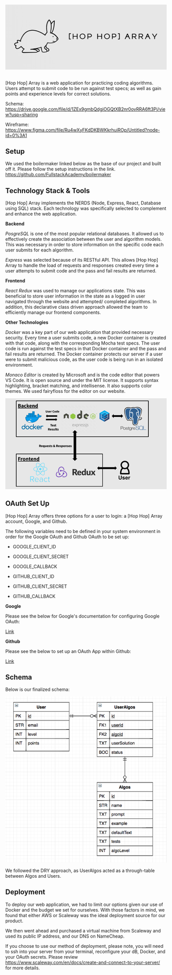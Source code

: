 ![Screenshot](logo.png)

##

[Hop Hop] Array is a web application for practicing coding algorithms. Users attempt to submit code to be run against test specs; as well as gain points and experience levels for correct solutions.

Schema:
https://drive.google.com/file/d/1ZEx9gmbQdgiOGQtXB2nr0ovRRA6ft3Pj/view?usp=sharing

Wireframe:
https://www.figma.com/file/Ru4wXyFKdDKBWKkrhuiROp/Untitled?node-id=0%3A1

## Setup

We used the boilermaker linked below as the base of our project and built off it. Please follow the setup instructions in the link.
https://github.com/FullstackAcademy/boilermaker

## Technology Stack & Tools

[Hop Hop] Array implements the NERDS (Node, Express, React, Database using SQL) stack. Each technology was specifically selected to complement and enhance the web application.

**Backend**

_PosgreSQL_ is one of the most popular relational databases. It allowed us to effectively create the association between the user and algorithm models. This was necessary in order to store information on the specific code each user submits for each algorithm.

_Express_ was selected because of its RESTful API. This allows [Hop Hop] Array to handle the load of requests and responses created every time a user attempts to submit code and the pass and fail results are returned.

**Frontend**

_React Redux_ was used to manage our applications state. This was beneficial to store user information in the state as a logged in user navigated through the website and attempted/ completed algorithms. In addition, this declarative class driven approach allowed the team to efficiently manage our frontend components.

**Other Technologies**

_Docker_ was a key part of our web application that provided necessary security. Every time a user submits code, a new Docker container is created with that code, along with the corresponding Mocha test specs. The user code is run against the test specs in that Docker container and the pass and fail results are returned. The Docker container protects our server if a user were to submit malicious code, as the user code is being run in an isolated environment.

_Monaco Editor_ is created by Microsoft and is the code editor that powers VS Code. It is open source and under the MIT license. It supports syntax highlighting, bracket matching, and intellisense. It also supports color themes. We used fairyfloss for the editor on our website.

![Screenshot](techstack.png)


## OAuth Set Up

[Hop Hop] Array offers three options for a user to login: a [Hop Hop] Array account, Google, and Github.

The following variables need to be defined in your system environment in order for the Google OAuth and Github OAuth to be set up:

* GOOGLE_CLIENT_ID
* GOOGLE_CLIENT_SECRET
* GOOGLE_CALLBACK

* GITHUB_CLIENT_ID
* GITHUB_CLIENT_SECRET
* GITHUB_CALLBACK

**Google**

Please see the below for Google's documentation for configuring Google OAuth:

[Link](https://developers.google.com/identity/protocols/OAuth2)

**Github**

Please see the below to set up an OAuth App within Github:

[Link](https://github.com/settings/developers)

## Schema

Below is our finalized schema:

![Screenshot](schema.png)

We followed the DRY approach, as UserAlgos acted as a through-table between Algos and Users.

## Deployment

To deploy our web application, we had to limit our options given our use of Docker and the budget we set for ourselves. With those factors in mind, we found that either AWS or Scaleway was the ideal deployment source for our product.

We then went ahead and purchased a virtual machine from Scaleway and used its public IP address, and our DNS on NameCheap.

If you choose to use our method of deployment, please note, you will need to ssh into your server from your terminal, reconfigure your dB, Docker, and your OAuth secrets. Please review https://www.scaleway.com/en/docs/create-and-connect-to-your-server/ for more details.


